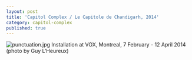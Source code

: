 ```yaml
---
layout: post
title: 'Capitol Complex / Le Capitole de Chandigarh, 2014'
category: capitol-complex
published: true
---
```


![punctuation.jpg]({{site.baseurl}}/assets/img/2016_scores_japan_01.jpg)
Installation at VOX, Montreal, 7 February - 12 April 2014 (photo by Guy L'Heureux)
